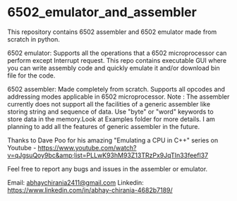 # 6502_emulator_and_assembler
This repository contains 6502 assembler and 6502 emulator made from scratch in python.

6502 emulator: Supports all the operations that a 6502 microprocessor can perform except Interrupt request. This repo contains executable GUI where you can write assembly code and quickly emulate it and/or download bin file for the code. 

6502 assembler: Made completely from scratch. Supports all opcodes and addressing modes applicable in 6502 microprocessor. Note : The assembler currently does not support all the facilities of a generic assembler like storing string and sequence of data. Use "byte" or "word" keywords to store data in the memory.Look at Examples folder for more details. I am planning to add all the features of generic assembler in the future. 

Thanks to Dave Poo for his amazing "Emulating a CPU in C++" series on Youtube - https://www.youtube.com/watch?v=qJgsuQoy9bc&amp;list=PLLwK93hM93Z13TRzPx9JqTIn33feefl37 

Feel free to report any bugs and issues in the assembler or emulator. 

Email: abhaychirania2411@gmail.com 
Linkedin: https://www.linkedin.com/in/abhay-chirania-4682b7189/
